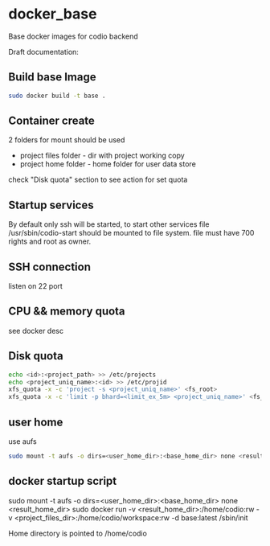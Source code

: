 docker_base
===========

Base docker images for codio backend


Draft documentation:

## Build base Image
``` bash
sudo docker build -t base .
```

## Container create
2 folders for mount should be used

* project files folder - dir with project working copy
* project home folder - home folder for user data store

check "Disk quota" section to see action for set quota

## Startup services
By default only ssh will be started, to start other services file /usr/sbin/codio-start should be mounted to file system. file must have 700 rights and root as owner.


## SSH connection
listen on 22 port

## CPU && memory quota
see docker desc

## Disk quota
``` bash
echo <id>:<project_path> >> /etc/projects
echo <project_uniq_name>:<id> >> /etc/projid
xfs_quota -x -c 'project -s <project_uniq_name>' <fs_root>
xfs_quota -x -c 'limit -p bhard=<limit_ex_5m> <project_uniq_name>' <fs_root>
```

## user home
use aufs
``` bash
sudo mount -t aufs -o dirs=<user_home_dir>:<base_home_dir> none <result_home_dir>
```

## docker startup script
sudo mount -t aufs -o dirs=<user_home_dir>:<base_home_dir> none <result_home_dir>
sudo docker run -v <result_home_dir>:/home/codio:rw -v <project_files_dir>:/home/codio/workspace:rw -d base:latest /sbin/init

Home directory is pointed to /home/codio